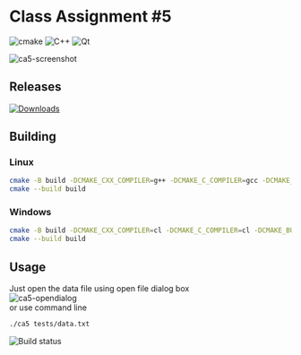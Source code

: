# Class Assignment #5

![cmake](https://img.shields.io/badge/CMake-064F8C?style=for-the-badge&logo=cmake&logoColor=white) ![C++](https://img.shields.io/badge/c++-%2300599C.svg?style=for-the-badge&logo=c%2B%2B&logoColor=white) ![Qt](https://img.shields.io/badge/Qt-%23217346.svg?style=for-the-badge&logo=Qt&logoColor=white)

![ca5-screenshot](https://github.com/user-attachments/assets/31ffb27c-57d3-49c7-bb22-4b623ccf35f2)

## Releases

[![Downloads](https://custom-icon-badges.demolab.com/badge/-Downloads-darkgreen?style=for-the-badge&logo=downloads&logoColor=white)](https://github.com/ivantaran/ca5/releases)

## Building

### Linux

```bash
cmake -B build -DCMAKE_CXX_COMPILER=g++ -DCMAKE_C_COMPILER=gcc -DCMAKE_BUILD_TYPE=Release
cmake --build build
```

### Windows

```bash
cmake -B build -DCMAKE_CXX_COMPILER=cl -DCMAKE_C_COMPILER=cl -DCMAKE_BUILD_TYPE=Release
cmake --build build
```

## Usage

Just open the data file using open file dialog box \
![ca5-opendialog](https://github.com/user-attachments/assets/6ca7ad4f-b197-41c6-afe7-5a190ff061e5) \
or use command line

```bash
./ca5 tests/data.txt
```

![Build status](https://github.com/ivantaran/ca5/actions/workflows/main.yml/badge.svg)
